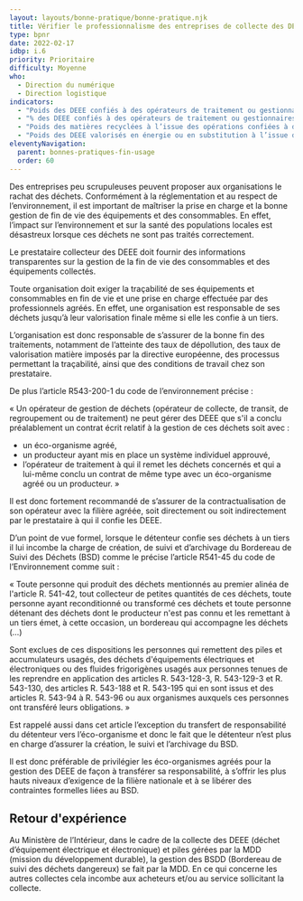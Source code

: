 ```yaml
---
layout: layouts/bonne-pratique/bonne-pratique.njk
title: Vérifier le professionnalisme des entreprises de collecte des DEEE
type: bpnr
date: 2022-02-17
idbp: i.6
priority: Prioritaire
difficulty: Moyenne
who:
  - Direction du numérique
  - Direction logistique
indicators:
  - "Poids des DEEE confiés à des opérateurs de traitement ou gestionnaires de déchets"
  - "% des DEEE confiés à des opérateurs de traitement ou gestionnaires de déchets par rapport au poids total des DEEE générés"
  - "Poids des matières recyclées à l’issue des opérations confiées à des opérateurs de traitement ou gestionnaires de déchets"
  - "Poids des DEEE valorisés en énergie ou en substitution à l’issue des opérations confiées à des opérateurs de traitement ou gestionnaires de déchets"
eleventyNavigation:
  parent: bonnes-pratiques-fin-usage
  order: 60
---
```


Des entreprises peu scrupuleuses peuvent proposer aux organisations le rachat des déchets. Conformément à la réglementation et au respect de l’environnement, il est important de maîtriser la prise en charge et la bonne gestion de fin de vie des équipements et des consommables. En effet, l’impact sur l’environnement et sur la santé des populations locales est désastreux lorsque ces déchets ne sont pas traités correctement.

Le prestataire collecteur des DEEE doit fournir des informations transparentes sur la gestion de la fin de vie des consommables et des équipements collectés.

Toute organisation doit exiger la traçabilité de ses équipements et consommables en fin de vie et une prise en charge effectuée par des professionnels agréés. En effet, une organisation est responsable de ses déchets jusqu’à leur valorisation finale même si elle les confie à un tiers.

L’organisation est donc responsable de s’assurer de la bonne fin des traitements, notamment de l’atteinte des taux de dépollution, des taux de valorisation matière imposés par la directive européenne, des processus permettant la traçabilité, ainsi que des conditions de travail chez son prestataire.

De plus l’article R543-200-1 du code de l’environnement précise :

« Un opérateur de gestion de déchets (opérateur de collecte, de transit, de regroupement ou de traitement) ne peut gérer des DEEE que s'il a conclu préalablement un contrat écrit relatif à la gestion de ces déchets soit avec :

- un éco-organisme agréé,
- un producteur ayant mis en place un système individuel approuvé,
- l’opérateur de traitement à qui il remet les déchets concernés et qui a lui-même conclu un contrat de même type avec un éco-organisme agréé ou un producteur. »

Il est donc fortement recommandé de s’assurer de la contractualisation de son opérateur avec la filière agréée, soit directement ou soit indirectement par le prestataire à qui il confie les DEEE.

D’un point de vue formel, lorsque le détenteur confie ses déchets à un tiers il lui incombe la charge de création, de suivi et d’archivage du Bordereau de Suivi des Déchets (BSD) comme le précise l’article R541-45 du code de l’Environnement comme suit :

« Toute personne qui produit des déchets mentionnés au premier alinéa de l'article R. 541-42, tout collecteur de petites quantités de ces déchets, toute personne ayant reconditionné ou transformé ces déchets et toute personne détenant des déchets dont le producteur n'est pas connu et les remettant à un tiers émet, à cette occasion, un bordereau qui accompagne les déchets (…)

Sont exclues de ces dispositions les personnes qui remettent des piles et accumulateurs usagés, des déchets d'équipements électriques et électroniques ou des fluides frigorigènes usagés aux personnes tenues de les reprendre en application des articles R. 543-128-3, R. 543-129-3 et R. 543-130, des articles R. 543-188 et R. 543-195 qui en sont issus et des articles R. 543-94 à R. 543-96 ou aux organismes auxquels ces personnes ont transféré leurs obligations. »

Est rappelé aussi dans cet article l’exception du transfert de responsabilité du détenteur vers l’éco-organisme et donc le fait que le détenteur n’est plus en charge d’assurer la création, le suivi et l’archivage du BSD.

Il est donc préférable de privilégier les éco-organismes agréés pour la gestion des DEEE de façon à transférer sa responsabilité, à s’offrir les plus hauts niveaux d’exigence de la filière nationale et à se libérer des contraintes formelles liées au BSD.

## Retour d'expérience 

Au Ministère de l’Intérieur, dans le cadre de la collecte des DEEE (déchet d’équipement électrique et électronique) et piles gérées par la MDD (mission du développement durable), la gestion des BSDD (Bordereau de suivi des déchets dangereux) se fait par la MDD. En ce qui concerne les autres collectes cela incombe aux acheteurs et/ou au service sollicitant la collecte.
